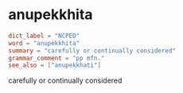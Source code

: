 # anupekkhita

``` toml
dict_label = "NCPED"
word = "anupekkhita"
summary = "carefully or continually considered"
grammar_comment = "pp mfn."
see_also = ["anupekkhati"]
```

carefully or continually considered


